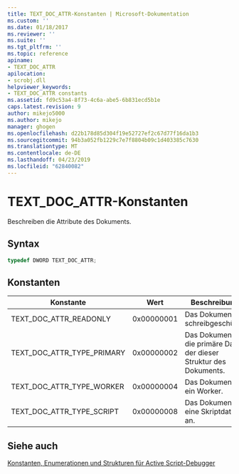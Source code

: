 ```yaml
---
title: TEXT_DOC_ATTR-Konstanten | Microsoft-Dokumentation
ms.custom: ''
ms.date: 01/18/2017
ms.reviewer: ''
ms.suite: ''
ms.tgt_pltfrm: ''
ms.topic: reference
apiname:
- TEXT_DOC_ATTR
apilocation:
- scrobj.dll
helpviewer_keywords:
- TEXT_DOC_ATTR constants
ms.assetid: fd9c53a4-8f73-4c6a-abe5-6b831ecd5b1e
caps.latest.revision: 9
author: mikejo5000
ms.author: mikejo
manager: ghogen
ms.openlocfilehash: d22b178d85d304f19e52727ef2c67d77f16da1b3
ms.sourcegitcommit: 94b3a052fb1229c7e7f8804b09c1d403385c7630
ms.translationtype: MT
ms.contentlocale: de-DE
ms.lasthandoff: 04/23/2019
ms.locfileid: "62840082"
---
```

# <a name="textdocattr-constants"></a>TEXT_DOC_ATTR-Konstanten
Beschreiben die Attribute des Dokuments.  
  
## <a name="syntax"></a>Syntax  
  
```cpp
typedef DWORD TEXT_DOC_ATTR;  
```  
  
## <a name="constants"></a>Konstanten  
  
|Konstante|Wert|Beschreibung|  
|--------------|-----------|-----------------|  
|TEXT_DOC_ATTR_READONLY|0x00000001|Das Dokument ist schreibgeschützt.|  
|TEXT_DOC_ATTR_TYPE_PRIMARY|0x00000002|Das Dokument ist die primäre Datei der dieser Struktur des Dokuments.|  
|TEXT_DOC_ATTR_TYPE_WORKER|0x00000004|Das Dokument ist ein Worker.|  
|TEXT_DOC_ATTR_TYPE_SCRIPT|0x00000008|Das Dokument ist eine Skriptdatei an.|  
  
## <a name="see-also"></a>Siehe auch  
 [Konstanten, Enumerationen und Strukturen für Active Script-Debugger](../../winscript/reference/active-script-debugger-constants-enumerations-and-structures.md)